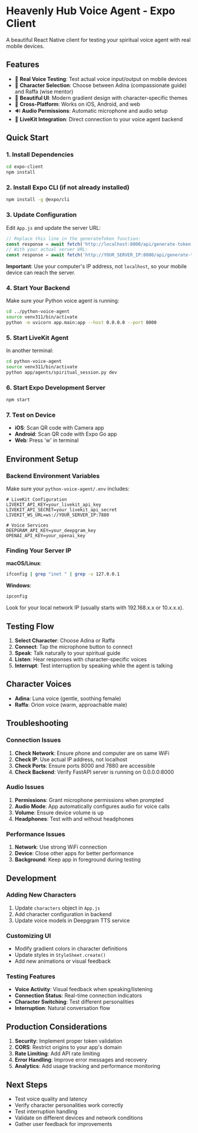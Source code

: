 # Heavenly Hub Voice Agent - Expo Client

A beautiful React Native client for testing your spiritual voice agent with real mobile devices.

## Features

- 🎤 **Real Voice Testing**: Test actual voice input/output on mobile devices
- 👥 **Character Selection**: Choose between Adina (compassionate guide) and Raffa (wise mentor)
- 🎨 **Beautiful UI**: Modern gradient design with character-specific themes
- 📱 **Cross-Platform**: Works on iOS, Android, and web
- 🔊 **Audio Permissions**: Automatic microphone and audio setup
- 📡 **LiveKit Integration**: Direct connection to your voice agent backend

## Quick Start

### 1. Install Dependencies

```bash
cd expo-client
npm install
```

### 2. Install Expo CLI (if not already installed)

```bash
npm install -g @expo/cli
```

### 3. Update Configuration

Edit `App.js` and update the server URL:

```javascript
// Replace this line in the generateToken function:
const response = await fetch('http://localhost:8000/api/generate-token', {
// With your actual server URL:
const response = await fetch('http://YOUR_SERVER_IP:8000/api/generate-token', {
```

**Important**: Use your computer's IP address, not `localhost`, so your mobile device can reach the server.

### 4. Start Your Backend

Make sure your Python voice agent is running:

```bash
cd ../python-voice-agent
source venv311/bin/activate
python -m uvicorn app.main:app --host 0.0.0.0 --port 8000
```

### 5. Start LiveKit Agent

In another terminal:

```bash
cd python-voice-agent
source venv311/bin/activate
python app/agents/spiritual_session.py dev
```

### 6. Start Expo Development Server

```bash
npm start
```

### 7. Test on Device

- **iOS**: Scan QR code with Camera app
- **Android**: Scan QR code with Expo Go app
- **Web**: Press 'w' in terminal

## Environment Setup

### Backend Environment Variables

Make sure your `python-voice-agent/.env` includes:

```env
# LiveKit Configuration
LIVEKIT_API_KEY=your_livekit_api_key
LIVEKIT_API_SECRET=your_livekit_api_secret
LIVEKIT_WS_URL=ws://YOUR_SERVER_IP:7880

# Voice Services
DEEPGRAM_API_KEY=your_deepgram_key
OPENAI_API_KEY=your_openai_key
```

### Finding Your Server IP

**macOS/Linux**:
```bash
ifconfig | grep "inet " | grep -v 127.0.0.1
```

**Windows**:
```cmd
ipconfig
```

Look for your local network IP (usually starts with 192.168.x.x or 10.x.x.x).

## Testing Flow

1. **Select Character**: Choose Adina or Raffa
2. **Connect**: Tap the microphone button to connect
3. **Speak**: Talk naturally to your spiritual guide
4. **Listen**: Hear responses with character-specific voices
5. **Interrupt**: Test interruption by speaking while the agent is talking

## Character Voices

- **Adina**: Luna voice (gentle, soothing female)
- **Raffa**: Orion voice (warm, approachable male)

## Troubleshooting

### Connection Issues

1. **Check Network**: Ensure phone and computer are on same WiFi
2. **Check IP**: Use actual IP address, not localhost
3. **Check Ports**: Ensure ports 8000 and 7880 are accessible
4. **Check Backend**: Verify FastAPI server is running on 0.0.0.0:8000

### Audio Issues

1. **Permissions**: Grant microphone permissions when prompted
2. **Audio Mode**: App automatically configures audio for voice calls
3. **Volume**: Ensure device volume is up
4. **Headphones**: Test with and without headphones

### Performance Issues

1. **Network**: Use strong WiFi connection
2. **Device**: Close other apps for better performance
3. **Background**: Keep app in foreground during testing

## Development

### Adding New Characters

1. Update `characters` object in `App.js`
2. Add character configuration in backend
3. Update voice models in Deepgram TTS service

### Customizing UI

- Modify gradient colors in character definitions
- Update styles in `StyleSheet.create()`
- Add new animations or visual feedback

### Testing Features

- **Voice Activity**: Visual feedback when speaking/listening
- **Connection Status**: Real-time connection indicators
- **Character Switching**: Test different personalities
- **Interruption**: Natural conversation flow

## Production Considerations

1. **Security**: Implement proper token validation
2. **CORS**: Restrict origins to your app's domain
3. **Rate Limiting**: Add API rate limiting
4. **Error Handling**: Improve error messages and recovery
5. **Analytics**: Add usage tracking and performance monitoring

## Next Steps

- Test voice quality and latency
- Verify character personalities work correctly
- Test interruption handling
- Validate on different devices and network conditions
- Gather user feedback for improvements 